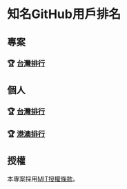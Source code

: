 # 知名GitHub用戶排名




## 專案
### 🏆 [台灣排行](https://food20250810.github.io/Ranking/taiwan/taiwan-projects.html)

## 個人
### 🏆 [台灣排行](https://food20250810.github.io/Ranking/taiwan/index.html)
### 🏆 [港澳排行](https://food20250810.github.io/Ranking/taiwan/HongKongAndMacau/index.html)



## 授權

本專案採用[MIT授權條款](/LICENSE)。
